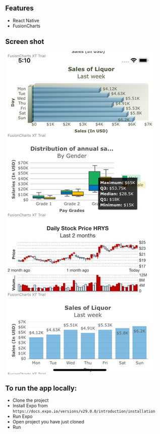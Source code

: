 ## Features
 - React Native
 - FusionCharts

## Screen shot
 ![alt text](https://github.com/hung-nb/react-native-fusioncharts/blob/master/Simulator%20Screen%20Shot%20-%20iPhone%20X%20-%202018-08-09%20at%2005.10.21.png)

## To run the app locally:
 - Clone the project
 - Install Expo from `https://docs.expo.io/versions/v29.0.0/introduction/installation`
 - Run Expo
 - Open project you have just cloned
 - Run

